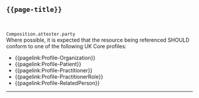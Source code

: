 ## <code>{{page-title}}</code>
<br>

`Composition.attester.party`
<br>
Where possible, it is expected that the resource being referenced SHOULD conform to one of the following UK Core profiles:

- {{pagelink:Profile-Organization}}
- {{pagelink:Profile-Patient}}
- {{pagelink:Profile-Practitioner}}
- {{pagelink:Profile-PractitionerRole}}
- {{pagelink:Profile-RelatedPerson}}


---